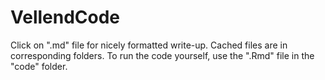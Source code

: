 # VellendCode

Click on ".md" file for nicely formatted write-up. Cached files are in corresponding folders. To run the code yourself, use the ".Rmd" file in the "code" folder.
